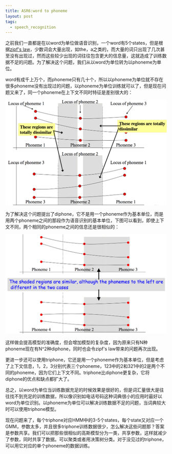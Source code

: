 ```yaml
---
title: ASR6:word to phoneme
layout: post
tags:
  - speech_recognition
---
```


之前我们一直都是在以word为单位做语音识别，一个word有5个states，但是根据[zipf's law](https://en.wikipedia.org/wiki/Zipf%27s_law)，少数词会大量出现，如the，a之类的，而大量的词只出现了几次甚至没有出现过，然而这些较少出现的词往往包含更大的信息量，这就造成了训练数据不足的问题。为了解决这个问题，我们从以word为单位转为以phoneme为单位。

word有成千上万个，而phoneme只有几十个，所以以phoneme为单位就不存在很多phoneme没有出现过的问题，以phoneme为单位训练就可以了，但是现在问题又来了，同一个phoneme在上下文不同时特征是差别很大的：

![](/media/files/2015/08/02.png)

为了解决这个问题提出了diphone，它不是用一个phoneme作为基本单位，而是用两个phoneme之间的那段作为语音识别的基本单位，下图可以看到，即使上下文不同，两个相同的phoneme之间的信息还是很相似的：

![](/media/files/2015/08/03.png)

这样做会提高模型的准确度，但会增加模型的复杂度，因为原来只有N种phoneme现在有N^2种diphone，同时也会令zipf's law带来的问题再次出现。

更进一步还可以使用triphone，它还是用一个phoneme作为基本单位，但是考虑了上下文信息，1，2，3分别代表三个phoneme，123中的2和321中的2是两个不同的phoneme，因为它们上下文不同。triphone比diphone更复杂，它将diphone的优点和缺点都扩大了。

总之，以word为单位当训练数据充足的时候效果是很好的，但是词汇量很大是往往找不到充足的训练数据，所以像识别如电话号码这种词典很小的应用时最好以word为单位识别。以phoneme为单位可以解决训练数据不足的问题，当词典较大时可以使用triphone模型。

现在问题来了，每个triphone对应HMM中的3-5个states，每个state又对应一个GMM，参数太多，并且很多triphone训练数据很少，怎么解决这些问题那？答案是参数共享。我们可以把那些很相似的高斯模型分为一类，共享参数，这样就减少了参数，同时共享了数据。可以聚类或者用决策树分类。对于没见过的triphone，可以用它对应的单个phoneme的数据训练。
